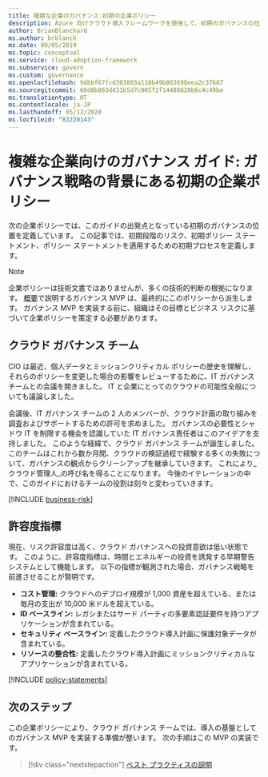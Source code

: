 ```yaml
---
title: 複雑な企業のガバナンス:初期の企業ポリシー
description: Azure 向けクラウド導入フレームワークを使用して、初期のガバナンスの位置、初期段階のリスク、初期のポリシー ステートメント、および初期の適用プロセスを定義します。
author: BrianBlanchard
ms.author: brblanch
ms.date: 09/05/2019
ms.topic: conceptual
ms.service: cloud-adoption-framework
ms.subservice: govern
ms.custom: governance
ms.openlocfilehash: 9dbbf67fcd303803a110b49b803698eea2c37687
ms.sourcegitcommit: 60d8b863d431b5d7c005f2f14488620b6c4c49be
ms.translationtype: HT
ms.contentlocale: ja-JP
ms.lasthandoff: 05/12/2020
ms.locfileid: "83220143"
---
```

# <a name="governance-guide-for-complex-enterprises-initial-corporate-policy-behind-the-governance-strategy"></a>複雑な企業向けのガバナンス ガイド: ガバナンス戦略の背景にある初期の企業ポリシー

次の企業ポリシーでは、このガイドの出発点となっている初期のガバナンスの位置を定義しています。 この記事では、初期段階のリスク、初期ポリシー ステートメント、ポリシー ステートメントを適用するための初期プロセスを定義します。

> [!NOTE]
>企業ポリシーは技術文書ではありませんが、多くの技術的判断の根拠になります。 [概要](./index.md)で説明するガバナンス MVP は、最終的にこのポリシーから派生します。 ガバナンス MVP を実装する前に、組織はその目標とビジネス リスクに基づいて企業ポリシーを策定する必要があります。

## <a name="cloud-governance-team"></a>クラウド ガバナンス チーム

CIO は最近、個人データとミッションクリティカル ポリシーの歴史を理解し、それらのポリシーを変更した場合の影響をレビューするために、IT ガバナンス チームとの会議を開きました。 IT と企業にとってのクラウドの可能性全般についても議論しました。

会議後、IT ガバナンス チームの 2 人のメンバーが、クラウド計画の取り組みを調査およびサポートするための許可を求めました。 ガバナンスの必要性とシャドウ IT を制限する機会を認識していた IT ガバナンス責任者はこのアイデアを支持しました。 このような経緯で、クラウド ガバナンス チームが誕生しました。 このチームはこれから数か月間、クラウドの検証過程で経験する多くの失敗について、ガバナンスの観点からクリーンアップを継承していきます。 これにより_クラウド管理人_の呼び名を得ることになります。 今後のイテレーションの中で、このガイドにおけるチームの役割は刻々と変わっていきます。

[!INCLUDE [business-risk](../../../../includes/business-risks.md)]

## <a name="tolerance-indicators"></a>許容度指標

現在、リスク許容度は高く、クラウド ガバナンスへの投資意欲は低い状態です。 このように、許容度指標は、時間とエネルギーの投資を誘発する早期警告システムとして機能します。 以下の指標が観測された場合、ガバナンス戦略を前進させることが賢明です。

- **コスト管理:** クラウドへのデプロイ規模が 1,000 資産を超えている、または毎月の支出が 10,000 米ドルを超えている。
- **ID ベースライン:** レガシまたはサード パーティの多要素認証要件を持つアプリケーションが含まれている。
- **セキュリティ ベースライン:** 定義したクラウド導入計画に保護対象データが含まれている。
- **リソースの整合性:** 定義したクラウド導入計画にミッションクリティカルなアプリケーションが含まれている。

[!INCLUDE [policy-statements](../../../../includes/policy-statements.md)]

## <a name="next-steps"></a>次のステップ

この企業ポリシーにより、クラウド ガバナンス チームでは、導入の基盤としてのガバナンス MVP を実装する準備が整います。 次の手順はこの MVP の実装です。

> [!div class="nextstepaction"]
> [ベスト プラクティスの説明](./prescriptive-guidance.md)
